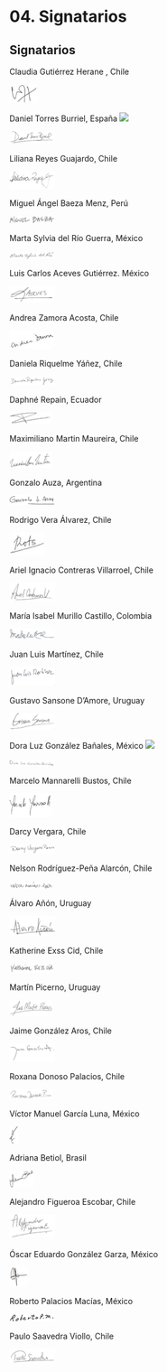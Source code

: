 # 04. Signatarios

## Signatarios

Claudia Gutiérrez Herane , Chile

![](.gitbook/assets/image%20%2831%29.png)

Daniel Torres Burriel, España                       ![](file:////Users/acontrerasv/Library/Group%20Containers/UBF8T346G9.Office/TemporaryItems/msohtmlclip/clip_image002.jpg)

![](.gitbook/assets/image%20%2822%29.png)

Liliana Reyes Guajardo, Chile

![](.gitbook/assets/image%20%2824%29.png)

Miguel Ángel Baeza Menz, Perú

![](.gitbook/assets/image%20%2828%29.png)

Marta Sylvia del Río Guerra, México

![](.gitbook/assets/image%20%2833%29.png)

Luis Carlos Aceves Gutiérrez. México

![](.gitbook/assets/image%20%289%29.png)

Andrea Zamora Acosta, Chile

![](.gitbook/assets/image%20%2829%29.png)

Daniela Riquelme Yáñez, Chile

![](.gitbook/assets/image.png)

Daphné Repain, Ecuador

![](.gitbook/assets/image%20%2832%29.png)

Maximiliano Martin Maureira, Chile

![](.gitbook/assets/image%20%2819%29.png)

Gonzalo Auza, Argentina

![](.gitbook/assets/image%20%2830%29.png)

Rodrigo Vera Álvarez, Chile

![](.gitbook/assets/image%20%2812%29.png)

Ariel Ignacio Contreras Villarroel, Chile                                                

![](.gitbook/assets/image%20%2835%29.png)

María Isabel Murillo Castillo, Colombia

![](.gitbook/assets/image%20%2817%29.png)

Juan Luis Martínez, Chile

![](.gitbook/assets/image%20%2813%29.png)

Gustavo Sansone D’Amore, Uruguay

![](.gitbook/assets/image%20%286%29.png)

Dora Luz González Bañales, México     ![](file:////Users/acontrerasv/Library/Group%20Containers/UBF8T346G9.Office/TemporaryItems/msohtmlclip/clip_image017.jpg)

![](.gitbook/assets/image%20%2820%29.png)

Marcelo Mannarelli Bustos, Chile

![](.gitbook/assets/image%20%288%29.png)

Darcy Vergara, Chile                                   

![](.gitbook/assets/image%20%2816%29.png)

Nelson Rodríguez-Peña Alarcón, Chile

![](.gitbook/assets/image%20%2814%29.png)

Álvaro Añón, Uruguay                                             

![](.gitbook/assets/image%20%281%29.png)

Katherine Exss Cid, Chile

![](.gitbook/assets/image%20%283%29.png)

Martín Picerno, Uruguay

![](.gitbook/assets/image%20%2823%29.png)

Jaime González Aros, Chile

![](.gitbook/assets/image%20%2827%29.png)

Roxana Donoso Palacios, Chile

![](.gitbook/assets/image%20%2826%29.png)

Víctor Manuel García Luna, México

![](.gitbook/assets/image%20%2821%29.png)

Adriana Betiol, Brasil                                        

![](.gitbook/assets/image%20%2834%29.png)

Alejandro Figueroa Escobar, Chile

![](.gitbook/assets/image%20%284%29.png)

Óscar Eduardo González Garza, México

![](.gitbook/assets/image%20%282%29.png)


Roberto Palacios Macías, México

![](.gitbook/assets/image%20%2825%29.png)

Paulo Saavedra Viollo, Chile

![](.gitbook/assets/image%20%285%29.png)

